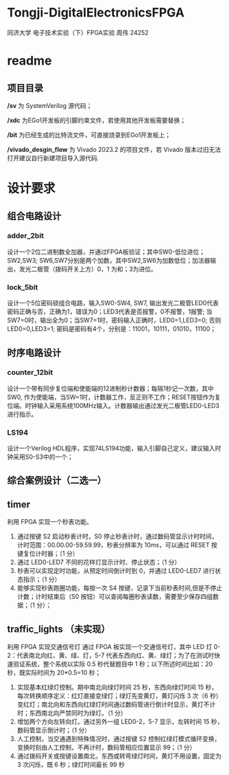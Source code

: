 # Tongji-DigitalElectronicsFPGA
同济大学 电子技术实验（下）FPGA实验 周伟 24252

# readme
## 项目目录
**/sv** 为 SystemVerilog 源代码；

**/xdc** 为EGo1开发板的引脚约束文件，若使用其他开发板需要替换；

**/bit** 为已经生成的比特流文件，可直接烧录到EGo1开发板上；

**/vivado_desgin_flow** 为 Vivado 2023.2 的项目文件，若 Vivado 版本过旧无法打开建议自行新建项目导入源代码.

# 设计要求
## 组合电路设计
### adder_2bit
设计一个2位二进制数全加器，并通过FPGA板验证；其中SW0-低位进位；SW2,SW3; SW6,SW7分别是两个加数，其中SW2,SW6为加数低位；加法器输出，发光二极管（拨码开关上方）0，1 为和；3为进位。
### lock_5bit
设计一个5位密码锁组合电路，输入SW0-SW4, SW7, 输出发光二极管LED0代表密码正确与否，正确为1，错误为0；LED3代表是否报警，0不报警，1报警; 当SW7=0时，输出全为0；当SW7=1时，密码输入正确时，LED0=1,LED3=0; 否则 LED0=0,LED3=1;  密码是密码有4个，分别是：11001，10111，01010，11100；

## 时序电路设计
### counter_12bit
设计一个带有同步复位端和使能端的12进制秒计数器；每隔1秒记一次数，其中SW0, 作为使能端，当SW=1时，计数器工作，反正则不工作；RESET按钮作为复位端。时钟输入采用系统100MHz输入。计数器输出通过发光二极管LED0-LED3进行指示。
### LS194
设计一个Verilog HDL程序，实现74LS194功能，输入引脚自己定义，建议输入时钟采用S0-S3中的一个；

## 综合案例设计（二选一）
## timer
利用 FPGA 实现一个秒表功能。
1) 通过按键 S2 启动秒表计时，S0 停止秒表计时，通过数码管显示计时时间，计时范围：00.00.00-59.59.99，秒表分辨率为 10ms，可以通过 RESET 按键复位计时器；（1 分）
2) 通过 LED0-LED7 不同的花样灯显示计时、停止状态；（1 分）
3) 秒表可以实现定时功能，从预定时间倒计时到 0，并通过 LED0-LED7 进行状态指示；（1 分）
4) 能够实现秒表跑圈功能，每按一次 S4 按键，记录下当前秒表时间,但是不停止计数；计时结束后（S0 按钮）可以查阅每圈秒表读数，需要至少保存四组数据；（1 分）；
## traffic_lights （未实现）
利用 FPGA 实现交通信号灯
通过 FPGA 板实现一个交通信号灯，其中 LED 灯 0-2：代表南北向红、黄、绿、灯，5-7 代表东西向红、黄、绿灯；为了在测试时快速验证系统，整个系统以实际 0.5 秒代替题目中 1 秒；以下所述时间比如：20 秒，既实际时间为 20*0.5=10 秒；
1) 实现基本红绿灯控制。期中南北向绿灯时间 25 秒，东西向绿灯时间 15 秒，每次转换顺序定义：红灯直接变绿灯；绿灯先变黄灯，黄灯闪烁 3 次（6 秒）变红灯；南北向和东西向红绿灯时间通过数码管进行倒计时显示，黄灯不计时；东西南北向严禁同时为绿灯。（1 分）
2) 增加两个方向左转向灯。通过另外一组 LED0-2，5-7 显示，左转时间 15 秒，数码管显示倒计时；（1 分）
3) 人工控制，当交通遇到特殊情况时，通过按键 S2 控制红绿灯模式循环变换，变换时刻由人工控制，不再计时，数码管相应位置显示 99；（1 分）
4) 通过拨码开关或按键设置南北，东西或转弯绿灯时间，黄灯不用设置，固定为 3 次闪烁，既 6 秒；绿灯时间最长 99 秒

